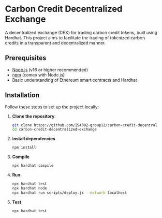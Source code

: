 # Carbon Credit Decentralized Exchange

A decentralized exchange (DEX) for trading carbon credit tokens, built using Hardhat. This project aims to facilitate the trading of tokenized carbon credits in a transparent and decentralized manner.

## Prerequisites

- [Node.js](https://nodejs.org/) (v16 or higher recommended)
- [npm](https://www.npmjs.com/) (comes with Node.js)
- Basic understanding of Ethereum smart contracts and Hardhat

## Installation

Follow these steps to set up the project locally:

1. **Clone the repository**:
   ```bash
   git clone https://github.com/IS4302-group12/carbon-credit-decentralized-exchange
   cd carbon-credit-decentralized-exchange
   ```
2. **Install dependencies**
    ```bash
    npm install
    ```
3. **Compile**
    ```bash
    npx hardhat compile
    ```
4. **Run**
    ```bash
    npx hardhat test
    npx hardhat node
    npx hardhat run scripts/deploy.js --network localhost
    ```
5. **Test**
    ```bash
    npx hardhat test
    ```